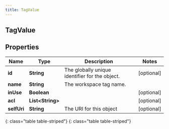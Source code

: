 ```yaml
---
title: TagValue
---
```

## TagValue


## Properties

| Name | Type | Description | Notes |
| ------------ | ------------- | ------------- | ------------- |
| **id** | **String** | The globally unique identifier for the object. |  [optional] |
| **name** | **String** | The workspace tag name. |  |
| **inUse** | **Boolean** |  |  [optional] |
| **acl** | **List&lt;String&gt;** |  |  [optional] |
| **selfUri** | **String** | The URI for this object |  [optional] |
{: class="table table-striped"}
{: class="table table-striped"}



